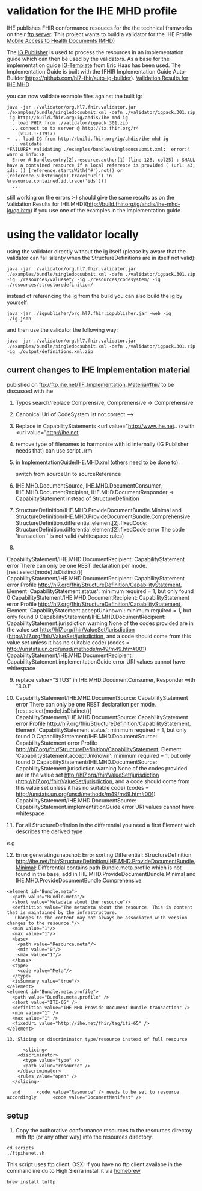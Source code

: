 # validation for the IHE MHD profile

IHE publishes FHIR conformance resouces for the the technical framworks on their [ftp server](ftp://ftp.ihe.net/TF_Implementation_Material/fhir/).
This project wants to build a validator for the IHE Profile [Mobile Access to Health Documents (MHD)](https://www.ihe.net/uploadedFiles/Documents/ITI/IHE_ITI_Suppl_MHD.pdf)

The [IG Publisher](http://wiki.hl7.org/index.php?title=IG_Publisher_Documentation) is used to process the resources in an implementation guide which can then be used by the validators. As a base for the implementation guide [IG-Template](https://github.com/Healthedata1) from Eric Haas has been used. The Implementation Guide is built with the [FHIR Implementation Guide Auto-Builder(https://github.com/hl7-fhir/auto-ig-builder). [Validation Results for IHE.MHD](http://build.fhir.org/ig/ahdis/ihe-mhd-ig/qa.htm)

you can now validate example files against the built ig:
```
java -jar ./validator/org.hl7.fhir.validator.jar ./examples/bundle/singledocsubmit.xml -defn ./validator/igpack.301.zip -ig http://build.fhir.org/ig/ahdis/ihe-mhd-ig
 .. load FHIR from ./validator/igpack.301.zip
  .. connect to tx server @ http://tx.fhir.org/r4
    (v3.0.1-11917)
+  .. load IG from http://build.fhir.org/ig/ahdis/ihe-mhd-ig
  .. validate
*FAILURE* validating ./examples/bundle/singledocsubmit.xml:  error:4 warn:4 info:28
  Error @ Bundle.entry[2].resource.author[1] (line 128, col25) : SHALL have a contained resource if a local reference is provided ( (url: a3; ids: )) [reference.startsWith('#').not() or (reference.substring(1).trace('url') in %resource.contained.id.trace('ids'))]
  ...
```
still working on the errors :-) should give the same results as on the Validation Results for IHE.MHD](http://build.fhir.org/ig/ahdis/ihe-mhd-ig/qa.htm) if you use one of the examples in the implementation guide.

# using the validator locally

using the validator directly without the ig itself (please by aware that the validator can fail silenty when the StructureDefinitions are in itself not valid):

```
java -jar ./validator/org.hl7.fhir.validator.jar ./examples/bundle/singledocsubmit.xml -defn ./validator/igpack.301.zip -ig ./resources/valueset/ -ig ./resources/codesystem/ -ig ./resources/structuredefinition/
```

instead of referencing the ig from the build you can also build the ig by yourself:

```
java -jar ./igpublisher/org.hl7.fhir.igpublisher.jar -web -ig ./ig.json
```
and then use the validator the following way:

```
java -jar ./validator/org.hl7.fhir.validator.jar ./examples/bundle/singledocsubmit.xml -defn ./validator/igpack.301.zip -ig ./output/definitions.xml.zip 
```

## current changes to IHE Implementation material 

pubished on ftp://ftp.ihe.net/TF_Implementation_Material/fhir/ to be discussed with ihe

1. Typos search/replace Comprensive, Comprenensive -> Comprehensive

2. Canonical Url of CodeSystem ist not correct
	<url value="http://ihe.net/fhir/ValueSet/IHE.FormatCode.codesystem"/>
    --> 
	<url value="http://ihe.net/fhir/CodeSystem/IHE.formatcode.cs"/>

3. Replace in CapabilityStatements <url value="http://www.ihe.net.. />with <url value="http://ihe.net    

4. remove type of filenames to harmonize with id internally (IG Publisher needs that)
   can use script ./rm

5. in ImplementationGuide\IHE.MHD.xml (others need to be done to):

    switch from sourceUri to sourceReference

6.  IHE.MHD.DocumentSource, 
    IHE.MHD.DocumentConsumer,
    IHE.MHD.DocumentRecipient,
    IHE.MHD.DocumentResponder
     -> CapabiltyStatement instead of StructureDefinition

7. StructureDefinition/IHE.MHD.ProvideDocumentBundle.Minimal and StructureDefinition/IHE.MHD.ProvideDocumentBundle.Comprehensive: StructureDefinition.differential.element[2].fixedCode: StructureDefinition.differential.element[2].fixedCode	error	The code 'transaction ' is not valid (whitespace rules)

8. 
CapabilityStatement/IHE.MHD.DocumentRecipient: CapabilityStatement	error	There can only be one REST declaration per mode. [rest.select(mode).isDistinct()]
CapabilityStatement/IHE.MHD.DocumentRecipient: CapabilityStatement	error	Profile http://hl7.org/fhir/StructureDefinition/CapabilityStatement, Element 'CapabilityStatement.status': minimum required = 1, but only found 0
CapabilityStatement/IHE.MHD.DocumentRecipient: CapabilityStatement	error	Profile http://hl7.org/fhir/StructureDefinition/CapabilityStatement, Element 'CapabilityStatement.acceptUnknown': minimum required = 1, but only found 0
CapabilityStatement/IHE.MHD.DocumentRecipient: CapabilityStatement.jurisdiction	warning	None of the codes provided are in the value set http://hl7.org/fhir/ValueSet/jurisdiction (http://hl7.org/fhir/ValueSet/jurisdiction, and a code should come from this value set unless it has no suitable code) (codes = http://unstats.un.org/unsd/methods/m49/m49.htm#001)
CapabilityStatement/IHE.MHD.DocumentRecipient: CapabilityStatement.implementationGuide	error	URI values cannot have whitespace

9. replace value="STU3" in IHE.MHD.DocumentConsumer, Responder with "3.0.1"

10. CapabilityStatement/IHE.MHD.DocumentSource: CapabilityStatement	error	There can only be one REST declaration per mode. [rest.select(mode).isDistinct()]
CapabilityStatement/IHE.MHD.DocumentSource: CapabilityStatement	error	Profile http://hl7.org/fhir/StructureDefinition/CapabilityStatement, Element 'CapabilityStatement.status': minimum required = 1, but only found 0
CapabilityStatement/IHE.MHD.DocumentSource: CapabilityStatement	error	Profile http://hl7.org/fhir/StructureDefinition/CapabilityStatement, Element 'CapabilityStatement.acceptUnknown': minimum required = 1, but only found 0
CapabilityStatement/IHE.MHD.DocumentSource: CapabilityStatement.jurisdiction	warning	None of the codes provided are in the value set http://hl7.org/fhir/ValueSet/jurisdiction (http://hl7.org/fhir/ValueSet/jurisdiction, and a code should come from this value set unless it has no suitable code) (codes = http://unstats.un.org/unsd/methods/m49/m49.htm#001)
CapabilityStatement/IHE.MHD.DocumentSource: CapabilityStatement.implementationGuide	error	URI values cannot have whitespace

11. For all StructureDefintion in the differential you need a first Element wich describes the derived type

   e.g 
   <differential>
    <element id="DocumentManifest">
      <path value="DocumentManifest"/>
      <min value="0"/>
      <max value="*"/>
    </element>

12.  Error generatingsnapshot: Error sorting Differential: StructureDefinition http://ihe.net/fhir/StructureDefinition/IHE.MHD.ProvideDocumentBundle.Minimal: Differential contains path Bundle.meta.profile which is not found in the base, add in IHE.MHD.ProvideDocumentBundle.Minimal and IHE.MHD.ProvideDocumentBundle.Comprehensive

    <element id="Bundle.meta">
      <path value="Bundle.meta"/> 
      <short value="Metadata about the resource"/> 
      <definition value="The metadata about the resource. This is content that is maintained by the infrastructure.
       Changes to the content may not always be associated with version changes to the resource."/> 
      <min value="1"/> 
      <max value="1"/> 
      <base> 
        <path value="Resource.meta"/> 
        <min value="0"/> 
        <max value="1"/> 
      </base> 
      <type> 
        <code value="Meta"/> 
      </type> 
      <isSummary value="true"/> 
    </element> 
    <element id="Bundle.meta.profile">
      <path value="Bundle.meta.profile" />
      <short value="ITI-65" />
      <definition value="IHE MHD Provide Document Bundle transaction" />
      <min value="1" />
      <max value="1" />
      <fixedUri value="http://ihe.net/fhir/tag/iti-65" />
    </element>

    13. Slicing on discriminator type/resource instead of full resource

          <slicing>
        <discriminator>
          <type value="type" />
          <path value="resource" />
        </discriminator>
        <rules value="open" />
      </slicing>

      and      <code value="Resource" /> needs to be set to resource accordingly      <code value="DocumentManifest" />

## setup

1. Copy the authorative conformance resources to the resources directoy with ftp (or any other way) into
the resources directory.

```
cd scripts
./ftpihenet.sh
```
This script uses ftp client. OSX: If you have no ftp client availabe in the commandline du to High Sierra install it via [homebrew](https://apple.stackexchange.com/questions/299758/how-to-get-bsd-ftp-and-telnet-back-in-10-13-high-sierra)

```
brew install tnftp
```
